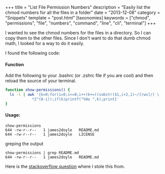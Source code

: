 +++
title = "List File Permission Numbers"
description = "Easily list the chmod numbers for all the files in a folder"
date = "2013-12-08"
category = "Snippets"
template = "post.html"
[taxonomies]
keywords = ["chmod", "permissions", "file", "numbers", "command", "line", "cli", "terminal"]
+++

I wanted to see the chmod numbers for the files in a directory. So I can copy them to the other files. Since I don't want to do that dumb chmod math, I looked for a way to do it easily.

I found the following code:

#### Function

Add the following to your .bashrc (or .zshrc file if you are cool) and then reload the source of your terminal.

```sh
function show-permissions() {
  ls -l | awk '{k=0;for(i=0;i<=8;i++)k+=((substr($1,i+2,1)~/[rwx]/) \
            *2^(8-i));if(k)printf("%0o ",k);print}'
}
```

#### Usage:

    show-permissions
    644 -rw-r--r--   1 james2doyle   README.md
    644 -rw-r--r--   1 james2doyle   LICENSE

greping the output

    show-permissions | grep README.md
    644 -rw-r--r--   1 james2doyle   README.md

Here is the [stackoverflow question](http://goo.gl/HS9Ar3) where I stole this from.

